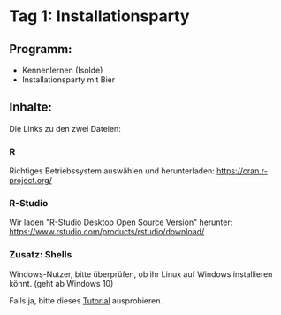 # Tag 1: Installationsparty

## Programm:

* Kennenlernen (Isolde)
* Installationsparty mit Bier

## Inhalte:

Die Links zu den zwei Dateien:

### R

Richtiges Betriebssystem auswählen und herunterladen: https://cran.r-project.org/

### R-Studio

Wir laden "R-Studio Desktop Open Source Version" herunter: https://www.rstudio.com/products/rstudio/download/

### Zusatz: Shells

Windows-Nutzer, bitte überprüfen, ob ihr Linux auf Windows installieren könnt. (geht ab Windows 10)

Falls ja, bitte dieses [Tutorial](https://www.netzwelt.de/tutorial/164359-windows-10-so-installiert-aktiviert-linux-subsystem-bash.html) ausprobieren.
